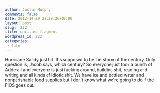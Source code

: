 ```yaml
---
author: Justin Murphy
comments: false
date: 2012-10-29 22:28:26+00:00
layout: post
slug: '222'
title: Untitled fragment
wordpress_id: 222
categories:
 - life
---
```


Hurricane Sandy just hit. It's supposed to be the storm of the century. Only question is, Jacob says, which century? So everyone just took a bunch of Adderall and everyone is just fucking around, building shit, reading and writing and all kinds of idiotic shit. We have ice and bottled water and nonperishable food supplies but I don't know what we're going to do if the FiOS goes out.

<br><br><br><br><br><br>